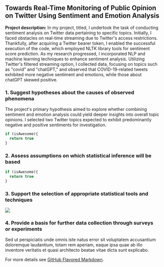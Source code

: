 ## Towards Real-Time Monitoring of Public Opinion on Twitter Using Sentiment and Emotion Analysis

**Project description:** In my project, titled, I undertook the task of conducting sentiment analysis on Twitter data pertaining to specific topics. Initially, I faced obstacles on real-time streaming due to Twitter's access restrictions. Thankfully, after acquiring a Twitter bearer token, I enabled the successful execution of the code, which employed NLTK library tools for sentiment score prediction. As my research progressed, I incorporated NLP and machine learning techniques to enhance sentiment analysis. Utilizing Twitter's filtered streaming option, I collected data, focusing on topics such as "covid" and "chatGPT," and observed that COVID-19-related tweets exhibited more negative sentiment and emotions, while those about chatGPT skewed positive. 

### 1. Suggest hypotheses about the causes of observed phenomena

The project's primary hypothesis aimed to explore whether combining sentiment and emotion analysis could yield deeper insights into overall topic opinions. I selected two Twitter topics expected to exhibit predominantly negative and positive sentiments for investigation.

```javascript
if (isAwesome){
  return true
}
```

### 2. Assess assumptions on which statistical inference will be based

```javascript
if (isAwesome){
  return true
}
```

### 3. Support the selection of appropriate statistical tools and techniques

<img src="images/dummy_thumbnail.jpg?raw=true"/>

### 4. Provide a basis for further data collection through surveys or experiments

Sed ut perspiciatis unde omnis iste natus error sit voluptatem accusantium doloremque laudantium, totam rem aperiam, eaque ipsa quae ab illo inventore veritatis et quasi architecto beatae vitae dicta sunt explicabo. 

For more details see [GitHub Flavored Markdown](https://guides.github.com/features/mastering-markdown/).
